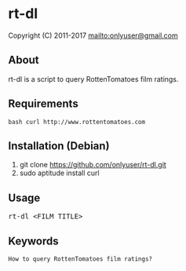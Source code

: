 rt-dl
=====

Copyright (C) 2011-2017 <mailto:onlyuser@gmail.com>

About
-----

rt-dl is a script to query RottenTomatoes film ratings.

Requirements
------------

    bash curl http://www.rottentomatoes.com

Installation (Debian)
---------------------

1. git clone https://github.com/onlyuser/rt-dl.git
2. sudo aptitude install curl

Usage
-----

<pre>
rt-dl &lt;FILM_TITLE&gt;
</pre>

Keywords
--------

    How to query RottenTomatoes film ratings?
